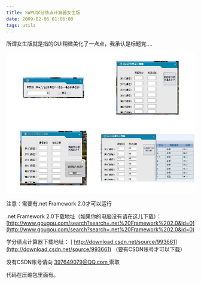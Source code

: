 ```yaml
---
title: SWPU学分绩点计算器女生版
date: 2009-02-06 01:06:00
tags: utils
---
```

所谓女生版就是指的GUI稍微美化了一点点，我承认是标题党....

![](/images/images/p_blog_csdn_net/cuipengfei1/EntryImages/20090206/jietu02.jpg)

注意：需要有.net Framework 2.0才可以运行

.net Framework 2.0下载地址（如果你的电脑没有请在这儿下载）：
[http://www.gougou.com/search?search=.net%20Framework%202.0&id=0](http://www.gougou.com/search?search=.net%20Framework%202.0&id=0)

学分绩点计算器下载地址：
[ http://download.csdn.net/source/993661](http://download.csdn.net/source/993661)
（要有CSDN账号才可以下载）

没有CSDN账号请向 [ 397649079@QQ.com ](mailto:397649079@QQ.com) 索取

代码在压缩包里面有。



